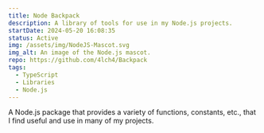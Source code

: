 ```yaml
---
title: Node Backpack
description: A library of tools for use in my Node.js projects.
startDate: 2024-05-20 16:08:35
status: Active
img: /assets/img/NodeJS-Mascot.svg
img_alt: An image of the Node.js mascot.
repo: https://github.com/4lch4/Backpack
tags:
  - TypeScript
  - Libraries
  - Node.js
---
```


A Node.js package that provides a variety of functions, constants, etc., that I find useful and use in many of my projects.
